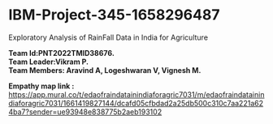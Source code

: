 # IBM-Project-345-1658296487
Exploratory Analysis of RainFall Data in India for Agriculture

**Team Id:PNT2022TMID38676.**                                                                                                                                          
**Team Leader:Vikram P.**                                                                                                                                              
**Team Members: Aravind A, Logeshwaran V, Vignesh M.**                                                                                                                 


**Empathy map link :** https://app.mural.co/t/edaofraindatainindiaforagric7031/m/edaofraindatainindiaforagric7031/1661419827144/dcafd05cfbdad2a25db500c310c7aa221a624ba7?sender=ue93948e838775b2aeb193102

